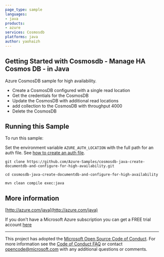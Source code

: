 ```yaml
---
page_type: sample
languages:
- java
products:
- azure
services: Cosmosdb
platforms: java
author: yaohaizh
---
```


## Getting Started with Cosmosdb - Manage HA Cosmos DB - in Java ##


  Azure CosmosDB sample for high availability.
   - Create a CosmosDB configured with a single read location
   - Get the credentials for the CosmosDB
   - Update the CosmosDB with additional read locations
   - add collection to the CosmosDB with throughput 4000
   - Delete the CosmosDB
 

## Running this Sample ##

To run this sample:

Set the environment variable `AZURE_AUTH_LOCATION` with the full path for an auth file. See [how to create an auth file](https://github.com/Azure/azure-libraries-for-java/blob/master/AUTH.md).

    git clone https://github.com/Azure-Samples/cosmosdb-java-create-documentdb-and-configure-for-high-availability.git

    cd cosmosdb-java-create-documentdb-and-configure-for-high-availability

    mvn clean compile exec:java

## More information ##

[http://azure.com/java](http://azure.com/java)

If you don't have a Microsoft Azure subscription you can get a FREE trial account [here](http://go.microsoft.com/fwlink/?LinkId=330212)

---

This project has adopted the [Microsoft Open Source Code of Conduct](https://opensource.microsoft.com/codeofconduct/). For more information see the [Code of Conduct FAQ](https://opensource.microsoft.com/codeofconduct/faq/) or contact [opencode@microsoft.com](mailto:opencode@microsoft.com) with any additional questions or comments.